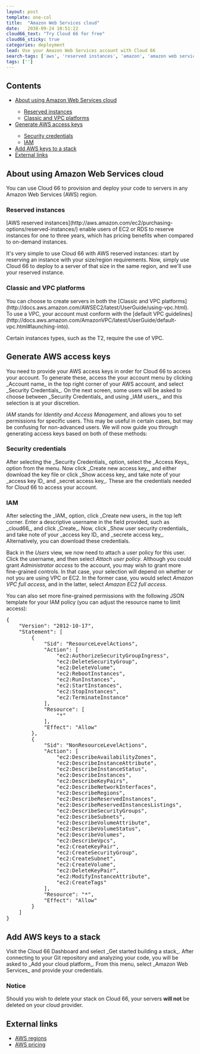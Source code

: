 ```yaml
---
layout: post
template: one-col
title:  "Amazon Web Services cloud"
date:   2038-09-24 10:51:22
cloud66_text: "Try Cloud 66 for free"
cloud66_sticky: true
categories: deployment
lead: Use your Amazon Web Services account with Cloud 66
search-tags: ['aws', 'reserved instances', 'amazon', 'amazon web services']
tags: ['']
---
```


<h2>Contents</h2>
<ul class="page-toc">
    <li>
        <a href="#about">About using Amazon Web Services cloud</a>
    </li>
        <ul style="margin-bottom:0em">
            <li><a href="#reserved">Reserved instances</a></li>
            <li><a href="#vpc">Classic and VPC platforms</a></li>
        </ul>
    <li>
        <a href="#generate">Generate AWS access keys</a>
    </li>
        <ul style="margin-bottom:0em">
            <li><a href="#security">Security credentials</a></li>
            <li><a href="#iam">IAM</a></li>
        </ul>    
    <li>
        <a href="#add">Add AWS keys to a stack</a>
    </li>
    <li>
        <a href="#external">External links</a>
    </li>
</ul>


<h2 id="about">About using Amazon Web Services cloud</h2>
You can use Cloud 66 to provision and deploy your code to servers in any Amazon Web Services (AWS) region. 

<h3 id="reserved">Reserved instances</h3>
[AWS reserved instances](http://aws.amazon.com/ec2/purchasing-options/reserved-instances/) enable users of EC2 or RDS to reserve instances for one to three years, which has pricing benefits when compared to on-demand instances.

It's very simple to use Cloud 66 with AWS reserved instances: start by reserving an instance with your size/region requirements. Now, simply use Cloud 66 to deploy to a server of that size in the same region, and we'll use your reserved instance.

<h3 id="vpc">Classic and VPC platforms</h3>
You can choose to create servers in both the [Classic and VPC platforms](http://docs.aws.amazon.com/AWSEC2/latest/UserGuide/using-vpc.html). To use a VPC, your account must conform with the [default VPC guidelines](http://docs.aws.amazon.com/AmazonVPC/latest/UserGuide/default-vpc.html#launching-into). 

Certain instances types, such as the T2, require the use of VPC. 

<h2 id="generate">Generate AWS access keys</h2>
You need to provide your AWS access keys in order for Cloud 66 to access your account. To generate these, access the your account menu by clicking _Account name_ in the top right corner of your AWS account, and select _Security Credentials_. On the next screen, some users will be asked to choose between _Security Credentials_ and using _IAM users_, and this selection is at your discretion. 

_IAM_ stands for _Identity and Access Management_, and allows you to set permissions for specific users. This may be useful in certain cases, but may be confusing for non-advanced users. We will now guide you through generating access keys based on both of these methods:

<h3 id="security">Security credentials</h3>
After selecting the _Security Credentials_ option, select the _Access Keys_ option from the menu. Now click _Create new access key_, and either download the key file or click _Show access key_ and take note of your _access key ID_ and _secret access key_. These are the credentials needed for Cloud 66 to access your account.

<h3 id="iam">IAM</h3>
After selecting the _IAM_ option, click _Create new users_ in the top left corner. Enter a descriptive username in the field provided, such as _cloud66_, and click _Create_. Now, click _Show user security credentials_ and take note of your _access key ID_ and _secrete access key_. Alternatively, you can download these credentials. 

Back in the _Users_ view, we now need to attach a user policy for this user. Click the username, and then select _Attach user policy_. Although you could grant _Administrator access_ to the account, you may wish to grant more fine-grained controls. In that case, your selection will depend on whether or not you are using VPC or EC2. In the former case, you would select _Amazon VPC full access_, and in the latter, select _Amazon EC2 full access_. 

You can also set more fine-grained permissions with the following JSON template for your IAM policy (you can adjust the resource name to limit access):

<pre class="prettyprint">
{
    "Version": "2012-10-17",
    "Statement": [
        {
            "Sid": "ResourceLevelActions",
            "Action": [
                "ec2:AuthorizeSecurityGroupIngress",
                "ec2:DeleteSecurityGroup",
                "ec2:DeleteVolume",
                "ec2:RebootInstances",
                "ec2:RunInstances",
                "ec2:StartInstances",
                "ec2:StopInstances",
                "ec2:TerminateInstance"
            ],
            "Resource": [
                "*"
            ],
            "Effect": "Allow"
        },
        {
            "Sid": "NonResourceLevelActions",
            "Action": [
                "ec2:DescribeAvailabilityZones",
                "ec2:DescribeInstanceAttribute",
                "ec2:DescribeInstanceStatus",
                "ec2:DescribeInstances",
                "ec2:DescribeKeyPairs",
                "ec2:DescribeNetworkInterfaces",
                "ec2:DescribeRegions",
                "ec2:DescribeReservedInstances",
                "ec2:DescribeReservedInstancesListings",
                "ec2:DescribeSecurityGroups",
                "ec2:DescribeSubnets",
                "ec2:DescribeVolumeAttribute",
                "ec2:DescribeVolumeStatus",
                "ec2:DescribeVolumes",
                "ec2:DescribeVpcs",
                "ec2:CreateKeyPair",
                "ec2:CreateSecurityGroup",
                "ec2:CreateSubnet",
                "ec2:CreateVolume",
                "ec2:DeleteKeyPair",
                "ec2:ModifyInstanceAttribute",
                "ec2:CreateTags"
            ],
            "Resource": "*",
            "Effect": "Allow"
        }
    ]
}
</pre>

<h2 id="add">Add AWS keys to a stack</h2>
Visit the Cloud 66 Dashboard and select _Get started building a stack_. After connecting to your Git repository and analyzing your code, you will be asked to _Add your cloud platform_. From this menu, select _Amazon Web Services_ and provide your credentials.
<br/>

<div class="notice notice-warning">
    <h3>Notice</h3>
    <p>Should you wish to delete your stack on Cloud 66, your servers <b>will not</b> be deleted on your cloud provider.</p>
</div>

<h2 id="external">External links</h2>
<ul class="list">
    <li><a href="http://aws.amazon.com/about-aws/globalinfrastructure/" target="_blank">AWS regions</a></li>
    <li><a href="http://aws.amazon.com/ec2/pricing/" target="_blank">AWS pricing</a></li>
</ul>